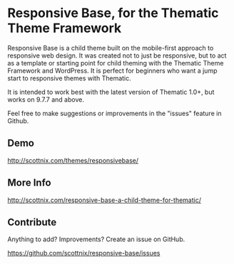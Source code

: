 Responsive Base, for the Thematic Theme Framework
===============

Responsive Base is a child theme built on the mobile-first approach to responsive web design. It was created not to just be responsive, but to act as a template or starting point for child theming with the Thematic Theme Framework and WordPress. It is perfect for beginners who want a jump start to responsive themes with Thematic.

It is intended to work best with the latest version of Thematic 1.0+, but works on 9.7.7 and above.

Feel free to make suggestions or improvements in the "issues" feature in Github.

Demo
-------------

http://scottnix.com/themes/responsivebase/

More Info
-------------

http://scottnix.com/responsive-base-a-child-theme-for-thematic/

Contribute
--------------

Anything to add? Improvements? Create an issue on GitHub.

https://github.com/scottnix/responsive-base/issues